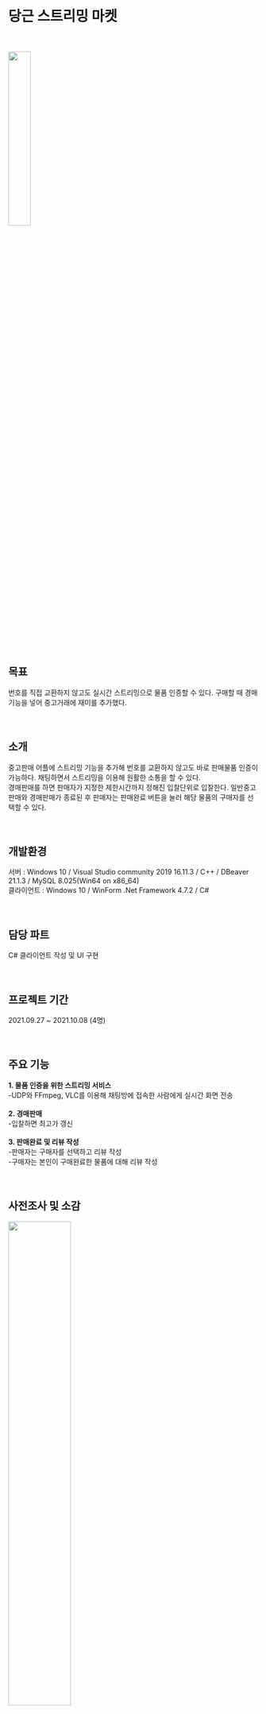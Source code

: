 # 당근 스트리밍 마켓
<br><br>
<img src="https://user-images.githubusercontent.com/92618553/138397148-70867060-456e-4cef-9e1f-9c76a37abf63.PNG" width="30%" height="30%"><br><br><br>

목표
---
번호를 직접 교환하지 않고도 실시간 스트리밍으로 물품 인증할 수 있다. 구매할 때 경매기능을 넣어 중고거래에 재미를 추가했다.<br><br><br>



소개
---
중고판매 어플에 스트리밍 기능을 추가해 번호를 교환하지 않고도 바로 판매물품 인증이 가능하다. 채팅하면서 스트리밍을 이용해 원활한 소통을 할 수 있다.<br>
경매판매를 하면 판매자가 지정한 제한시간까지 정해진 입찰단위로 입찰한다. 일반중고판매와 경매판매가 종료된 후 판매자는 판매완료 버튼을 눌러 해당 물품의 구매자를 선택할 수 있다.<br><br><br>


개발환경
---
서버 : Windows 10 / Visual Studio community 2019 16.11.3 / C++  / DBeaver 21.1.3 / MySQL 8.025(Win64 on x86_64)<br>
클라이언트 : Windows 10 / WinForm .Net Framework 4.7.2 / C#<br><br><br>



담당 파트
---
C# 클라이언트 작성 및 UI 구현<br><br><br>


프로젝트 기간
---
2021.09.27 ~ 2021.10.08 (4명)<br><br><br>


주요 기능
---
**1. 물품 인증을 위한 스트리밍 서비스**<br>
 -UDP와 FFmpeg, VLC를 이용해 채팅방에 접속한 사람에게 실시간 화면 전송<br><br>
**2. 경매판매**<br>
 -입찰하면 최고가 갱신<br><br>
**3. 판매완료 및 리뷰 작성**<br>
 -판매자는 구매자를 선택하고 리뷰 작성<br>
 -구매자는 본인이 구매완료한 물품에 대해 리뷰 작성<br><br><br>



사전조사 및 소감
---
<img src="https://user-images.githubusercontent.com/92618553/138396576-2b5c0e3f-e94c-4cd8-b959-dfda98ba485d.PNG" width="50%"  height="50%"><br><br><br>
> ### 사전조사<br>
1. FFmpeg과 VLC를 이용한 실시간 화면<br>
-스트리밍 기능을 다루기 위해 웹캠으로 보이는 화면을 실시간으로 출력했다.<br>
2. 파일 입출력<br>
-채팅 로그를 읽고 쓰는 데 DB보다 텍스트파일을 이용하는 게 효율적이라 판단했다.<br>
-마지막 데이터 또는 전체 데이터를 읽거나 새로운 내용을 추가하는 방식을 알아봤다.<br><br>

> ### 소감
1. 어려웠던 점<br>
-채팅방과 스트리밍을 나갈 때 안전하게 종료하는 부분에 신경을 썼다. 채팅 스레드와 스트리밍 스레드를 같이 돌리기 때문에 종료 시그널을 서버와 주고받으면서 스레드를 하나씩 종료하는 방식으로 해결했다.<br>
2. 알게된 점<br>
-예상보다 프로젝트 기간이 길어졌지만 원하던 기능들을 완성해서 만족스럽다.<br><br><br>



개발완료보고서
---
<img src = "https://user-images.githubusercontent.com/92618553/138397318-525b5bdc-175b-412a-a0bd-fb6070e4534e.PNG" width="70%" height="70%"><br><br><br>



UI 흐름
---
<img src = "https://user-images.githubusercontent.com/92618553/138397434-5ed496d2-1123-4871-9010-e4ee2b4a1896.PNG" width="60%" height="60%"><br><br><br>



요구사항 분석서
---
<img src = "https://user-images.githubusercontent.com/92618553/138397601-dd4cd01a-f296-4313-a3c1-3aeaaaecfda7.PNG" width="80%" height="80%"><br><br><br>


작동 영상
---
https://user-images.githubusercontent.com/92618553/138401021-948af522-f854-4548-8bb8-e6d054d48c87.mp4


https://user-images.githubusercontent.com/92618553/138401106-b393e669-a3ea-4d97-b84d-d71c1d6cf7e1.mp4



https://user-images.githubusercontent.com/92618553/138401163-029cba0e-4afc-4319-bcaf-47448c3791e3.mp4

<br><br>


작동 사진
---
> ### 홈<br> 
 : 회원가입, 로그인 후 홈화면<br>
<img src = "https://user-images.githubusercontent.com/92618553/138397687-c37606d2-e95c-4143-9be8-bad50b11fc17.PNG" width="50%" height="50%"><br><br><br>

> ### 일반판매 게시글 작성<br>
 : 게시글을 작성하면 바로 서버로 전송<br>
<img src = "https://user-images.githubusercontent.com/92618553/138397692-e82ff4f5-7dcd-4827-8fd4-a1e0320ab603.PNG" width="50%" height="50%"><br><br><br>

> ### 경매판매 게시글 작성<br>
: 경매판매 게시글은 제한시간 적용<br>
<img src = "https://user-images.githubusercontent.com/92618553/138397703-3f437b3c-4b5d-4d9f-bde8-8c32e76ba94d.PNG" width="50%" height="50%"><br><br><br>

> ### 경매판매 게시글 페이지<br>
: 본인 게시글에 입찰 불가, 최고가보다 높아야 입찰 가능<br>
<img src = "https://user-images.githubusercontent.com/92618553/138397713-1c875667-ed29-42fe-8385-46593da9a1d0.PNG" width="40%" height="40%"><br><br><br>

> ### 채팅방<br>
: 상대방과 실시간으로 채팅 가능<br>
<img src = "https://user-images.githubusercontent.com/92618553/138398670-b52cfa39-95da-4ab1-942c-6c3a9455fa4f.PNG" width="50%" height="50%"><br><br><br>

> ### 채팅방에서 실시간 스트리밍<br>
: 채팅과 실시간 스트리밍 동시에 진행<br>
<img src = "https://user-images.githubusercontent.com/92618553/138397768-322c551f-d4ac-4d33-b6e2-0abb1f9aa9a2.PNG" width="50%" height="50%"><br><br><br>

> ### 마이프로필<br>
: 상대방의 리뷰를 기반으로 신뢰도 설정<br>
<img src = "https://user-images.githubusercontent.com/92618553/138397815-ca3d87b9-c625-4886-bdb3-9493080b5fd9.PNG" width="50%" height="50%"><br><br><br>

> ### 판매내역 및 구매내역<br>
: 판매자는 판매완료를 눌러 구매자 선택 후 리뷰 작성 가능, 구매자는 구매내역에서 리뷰 작성<br>
<img src = "https://user-images.githubusercontent.com/92618553/138397799-a12e5854-593d-4608-8ff4-1f5900e623de.PNG" width="50%" height="50%"><br><br><br>






